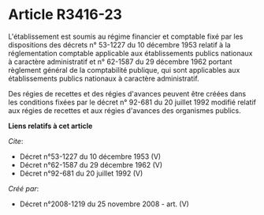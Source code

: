 # Article R3416-23

L'établissement est soumis au régime financier et comptable fixé par les dispositions des décrets n° 53-1227 du 10 décembre
1953 relatif à la réglementation comptable applicable aux établissements publics nationaux à caractère administratif et n°
62-1587 du 29 décembre 1962 portant règlement général de la comptabilité publique, qui sont applicables aux établissements
publics nationaux à caractère administratif. 

Des régies de recettes et des régies d'avances peuvent être créées dans les conditions fixées par le décret n° 92-681 du 20
juillet 1992 modifié relatif aux régies de recettes et aux régies d'avances des organismes publics.

**Liens relatifs à cet article**

_Cite_:

  - Décret n°53-1227 du 10 décembre 1953 (V)
  - Décret n°62-1587 du 29 décembre 1962 (V)
  - Décret n°92-681 du 20 juillet 1992 (V)

_Créé par_:

  - Décret n°2008-1219 du 25 novembre 2008 - art. (V)
